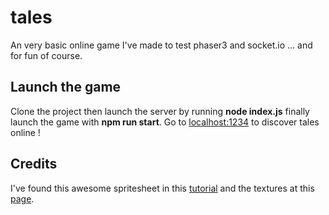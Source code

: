 # tales
An very basic online game I've made to test phaser3 and socket.io ... and for fun of course.



## Launch the game
Clone the project then launch the server by running **node index.js** finally launch the game with **npm run start**. Go to [localhost:1234](http://localhost:1234/) to discover tales online !

## Credits
I've found this awesome spritesheet in this [tutorial](https://www.youtube.com/watch?v=mAbG8Oi-SvQ&list=PL9FzW-m48fn2SlrW0KoLT4n5egNdX-W9a) and the textures at this [page](https://www.deviantart.com/zerudez/art/Public-Tileset-295115322).


